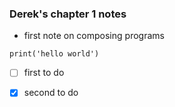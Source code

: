 ### Derek's chapter 1 notes 


- first note on composing programs 


```
print('hello world')
```

- [ ] first to do
- [X] second to do

